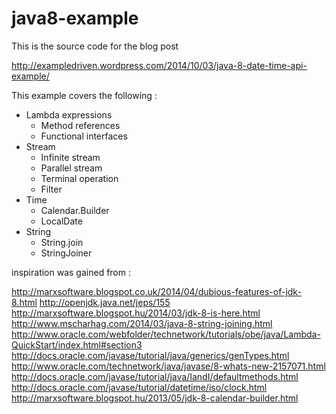 java8-example
=============

This is the source code for the blog post 

http://exampledriven.wordpress.com/2014/10/03/java-8-date-time-api-example/


This example covers the following :

- Lambda expressions
    - Method references
    - Functional interfaces
- Stream
    - Infinite stream
    - Parallel stream
    - Terminal operation
    - Filter
- Time
    - Calendar.Builder
    - LocalDate
- String
    - String.join
    - StringJoiner

inspiration was gained from :

http://marxsoftware.blogspot.co.uk/2014/04/dubious-features-of-jdk-8.html
http://openjdk.java.net/jeps/155
http://marxsoftware.blogspot.hu/2014/03/jdk-8-is-here.html
http://www.mscharhag.com/2014/03/java-8-string-joining.html
http://www.oracle.com/webfolder/technetwork/tutorials/obe/java/Lambda-QuickStart/index.html#section3
http://docs.oracle.com/javase/tutorial/java/generics/genTypes.html
http://www.oracle.com/technetwork/java/javase/8-whats-new-2157071.html
http://docs.oracle.com/javase/tutorial/java/IandI/defaultmethods.html
http://docs.oracle.com/javase/tutorial/datetime/iso/clock.html
http://marxsoftware.blogspot.hu/2013/05/jdk-8-calendar-builder.html
